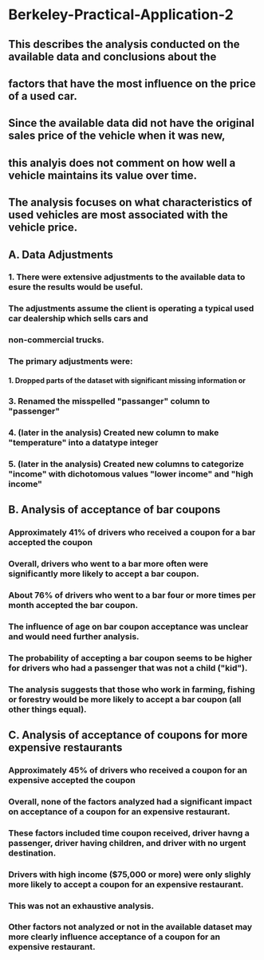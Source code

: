 # Berkeley-Practical-Application-2

## This describes the analysis conducted on the available data and conclusions about the 
## factors that have the most influence on the price of a used car.

## Since the available data did not have the original sales price of the vehicle when it was new,
## this analyis does not comment on how well a vehicle maintains its value over time.
## The analysis focuses on what characteristics of used vehicles are most associated with the vehicle price.

## A. Data Adjustments
### 1. There were extensive adjustments to the available data to esure the results would be useful.
### The adjustments assume the client is operating a typical used car dealership which sells cars and
### non-commercial trucks.
### The primary adjustments were:
#### 1. Dropped parts of the dataset with significant missing information or
### 3. Renamed the misspelled "passanger" column to "passenger"
### 4. (later in the analysis) Created new column to make "temperature" into a datatype integer
### 5. (later in the analysis) Created new columns to categorize "income" with dichotomous values "lower income" and "high income"

## B. Analysis of acceptance of bar coupons
### Approximately 41% of drivers who received a coupon for a bar accepted the coupon
### Overall, drivers who went to a bar more often were significantly more likely to accept a bar coupon.
### About 76% of drivers who went to a bar four or more times per month accepted the bar coupon.
### The influence of age on bar coupon acceptance was unclear and would need further analysis.
### The probability of accepting a bar coupon seems to be higher for drivers who had a passenger that was not a child ("kid").
### The analysis suggests that those who work in farming, fishing or forestry would be more likely to accept a bar coupon (all other things equal).

## C. Analysis of acceptance of coupons for more expensive restaurants
### Approximately 45% of drivers who received a coupon for an expensive accepted the coupon
### Overall, none of the factors analyzed had a significant impact on acceptance of a coupon for an expensive restaurant.
### These factors included time coupon received, driver havng a passenger, driver having children, and driver with no urgent destination.
### Drivers with high income ($75,000 or more) were only slighly more likely to accept a coupon for an expensive restaurant.
### This was not an exhaustive analysis.
### Other factors not analyzed or not in the available dataset may more clearly influence acceptance of a coupon for an expensive restaurant.
